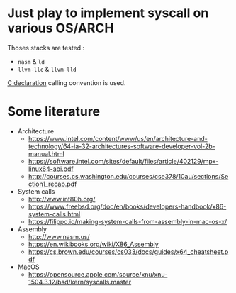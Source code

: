 <!-- vim:set ts=4 sw=4 tw=100 et: -->

# Just play to implement syscall on various OS/ARCH

Thoses stacks are tested :
- `nasm` & `ld`
- `llvm-llc` & `llvm-lld`

[C declaration](https://en.wikipedia.org/wiki/X86_calling_conventions#cdecl) calling convention is
used.

# Some literature
- Architecture
    - https://www.intel.com/content/www/us/en/architecture-and-technology/64-ia-32-architectures-software-developer-vol-2b-manual.html
    - https://software.intel.com/sites/default/files/article/402129/mpx-linux64-abi.pdf
    - http://courses.cs.washington.edu/courses/cse378/10au/sections/Section1_recap.pdf
- System calls
    - http://www.int80h.org/
    - https://www.freebsd.org/doc/en/books/developers-handbook/x86-system-calls.html
    - https://filippo.io/making-system-calls-from-assembly-in-mac-os-x/
- Assembly
    - http://www.nasm.us/
	- https://en.wikibooks.org/wiki/X86_Assembly
	- https://cs.brown.edu/courses/cs033/docs/guides/x64_cheatsheet.pdf
- MacOS
    - https://opensource.apple.com/source/xnu/xnu-1504.3.12/bsd/kern/syscalls.master
